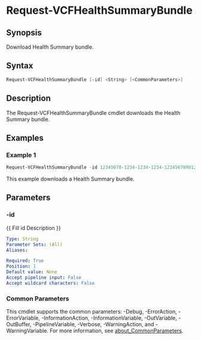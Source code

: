 # Request-VCFHealthSummaryBundle

## Synopsis

Download Health Summary bundle.

## Syntax

```powershell
Request-VCFHealthSummaryBundle [-id] <String> [<CommonParameters>]
```

## Description

The Request-VCFHealthSummaryBundle cmdlet downloads the Health Summary bundle.

## Examples

### Example 1

```powershell
Request-VCFHealthSummaryBundle -id 12345678-1234-1234-1234-123456789012
```

This example downloads a Health Summary bundle.

## Parameters

### -id

{{ Fill id Description }}

```yaml
Type: String
Parameter Sets: (All)
Aliases:

Required: True
Position: 1
Default value: None
Accept pipeline input: False
Accept wildcard characters: False
```

### Common Parameters

This cmdlet supports the common parameters: -Debug, -ErrorAction, -ErrorVariable, -InformationAction, -InformationVariable, -OutVariable, -OutBuffer, -PipelineVariable, -Verbose, -WarningAction, and -WarningVariable. For more information, see [about_CommonParameters](http://go.microsoft.com/fwlink/?LinkID=113216).
